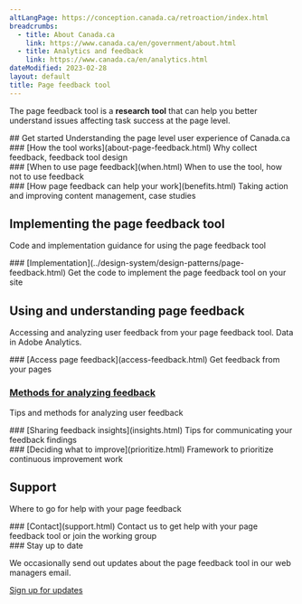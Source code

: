 ```yaml
---
altLangPage: https://conception.canada.ca/retroaction/index.html
breadcrumbs:
  - title: About Canada.ca
    link: https://www.canada.ca/en/government/about.html
  - title: Analytics and feedback
    link: https://www.canada.ca/en/analytics.html
dateModified: 2023-02-28
layout: default
title: Page feedback tool
---
```


The page feedback tool is a <strong>research tool</strong> that can help you better understand issues affecting task success at the page level.  

<section>
## Get started
Understanding the page level user experience of Canada.ca

<div class="row">
<section class="wb-eqht gc-drmt">

<div class="col-md-4">
<section>
### [How the tool works](about-page-feedback.html)
Why collect feedback, feedback tool design
</section>
</div>

<div class="col-md-4">
<section>
### [When to use page feedback](when.html)
When to use the tool, how not to use feedback
</section>
</div>

<div class="col-md-4">
<section>
### [How page feedback can help your work](benefits.html)
Taking action and improving content management, case studies
</section>
</div>

</section>
</div>

## Implementing the page feedback tool
Code and implementation guidance for using the page feedback tool

<div class="row">
<section class="wb-eqht gc-drmt">

<div class="col-md-4">
<section>
### [Implementation](../design-system/design-patterns/page-feedback.html)
Get the code to implement the page feedback tool on your site
</section>
</div>


</section>
</div>

## Using and understanding page feedback
Accessing and analyzing user feedback from your page feedback tool. Data in Adobe Analytics.

<div class="row">
<section class="wb-eqht gc-drmt">


<div class="col-md-4">
<section>
### [Access page feedback](access-feedback.html)
Get feedback from your pages
</section>
</div>

<div class="col-md-4">
        <section>
          <h3 class="h5"><a href="analyze-feedback.html">Methods for analyzing feedback</a></h3>
          <p>Tips and methods for analyzing user feedback</p>
        </section>
</div>

<div class="col-md-4">
<section>
### [Sharing feedback insights](insights.html)
Tips for communicating your feedback findings
</section>
</div>

<div class="col-md-4">
<section>
### [Deciding what to improve](prioritize.html)
Framework to prioritize continuous improvement work
</section>
</div>

</section>
</div>

## Support
Where to go for help with your page feedback

<div class="row">
<section class="wb-eqht gc-drmt">

<div class="col-md-4">
<section>
### [Contact](support.html)
Contact us to get help with your page feedback tool or join the working group
</section>
</div>

</section>
</div>  


<div class="well well-sm mrgn-tp-lg">
### Stay up to date

We occasionally send out updates about the page feedback tool in our web managers email.

[Sign up for updates](https://design.canada.ca/gcweb-managers-signup.html)
</div>  


</section>
